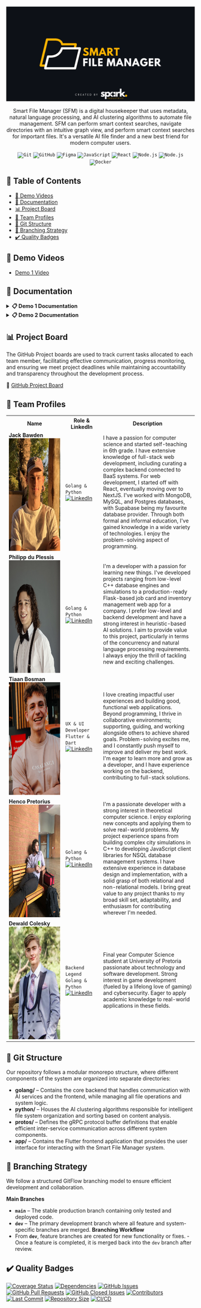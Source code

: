 <p align="center">
  <img src="docs/documentation/demo_2/assets/readmeAssets/banner.png" alt="banner"/>
</p>

<p align="center">
Smart File Manager (SFM) is a digital housekeeper that uses metadata, natural language processing, and AI clustering algorithms to automate file management. SFM can perform smart context searches, navigate directories with an intuitive graph view, and perform smart context searches for important files. It's a versatile AI file finder and a new best friend for modern computer users.
</p>

<div align="center">
	<code><img width="50" src="https://raw.githubusercontent.com/marwin1991/profile-technology-icons/refs/heads/main/icons/git.png" alt="Git" title="Git"/></code>
	<code><img width="50" src="https://raw.githubusercontent.com/marwin1991/profile-technology-icons/refs/heads/main/icons/github.png" alt="GitHub" title="GitHub"/></code>
	<code><img width="50" src="https://raw.githubusercontent.com/marwin1991/profile-technology-icons/refs/heads/main/icons/figma.png" alt="Figma" title="Figma"/></code>
	<code><img width="50" src="https://raw.githubusercontent.com/marwin1991/profile-technology-icons/refs/heads/main/icons/go.png" alt="JavaScript" title="Golang"/></code>
	<code><img width="50" src="https://raw.githubusercontent.com/marwin1991/profile-technology-icons/refs/heads/main/icons/python.png" alt="React" title="Python"/></code>
	<code><img width="50" src="https://raw.githubusercontent.com/marwin1991/profile-technology-icons/refs/heads/main/icons/flutter.png" alt="Node.js" title="Flutter"/></code>
	<code><img width="50" src="https://raw.githubusercontent.com/marwin1991/profile-technology-icons/refs/heads/main/icons/dart.png" alt="Node.js" title="Flutter"/></code>
	<code><img width="50" src="https://raw.githubusercontent.com/marwin1991/profile-technology-icons/refs/heads/main/icons/docker.png" alt="Docker" title="Docker"/></code>
</div>

## 📄 Table of Contents

- [🎥 Demo Videos](#-demo-videos)
- [📑 Documentation](#-documentation)
- [📊 Project Board](#-project-board)
- [🤝 Team Profiles](#-team-profiles)
- [📁 Git Structure](#-git-structure)
- [🌳 Branching Strategy](#-branching-strategy)
- [✔️ Quality Badges](#️-quality-badges)

## 🎥 Demo Videos

- [Demo 1 Video](https://drive.google.com/file/d/13_amEyoW3bTHRSY3giBA2xw_4UlJE3Eq/view?usp=sharing)

## 📑 Documentation

<details>
<summary><strong>📋 Demo 1 Documentation</strong></summary>

🔗 [Functional Requirements Document (SRS)](docs/documentation/demo_1/srs.md) <br>
🔗 [Architectural Specifications](docs/documentation/demo_1/Architecture.md) <br>
🔗 [Wireframe Documentation](docs/documentation/demo_1/wireframe.md) <br>
🔗 [Research Document](docs/documentation/demo_1/researchDoc.md)<br>
🔗 [Go API](docs/documentation/demo_1/api.md)

</details>

<details>
<summary><strong>📋 Demo 2 Documentation</strong></summary>

🔗 [Functional Requirements Document (SRS)](docs/documentation/demo_2/srs.md) <br>
🔗 [Architectural Specifications](docs/documentation/demo_2/Architecture.md) <br>
🔗 [Wireframe Documentation](docs/documentation/demo_2/wireframe.md) <br>
🔗 [Research Document](docs/documentation/demo_2/researchDoc.md) <br>
🔗 [Go API](docs/documentation/demo_2/api.md) <br>
🔗 [User Manual](docs/documentation/demo_2/user_manual.md)

</details>

## 📊 Project Board

The GitHub Project boards are used to track current tasks allocated to each team member, facilitating effective communication, progress monitoring, and ensuring we meet project deadlines while maintaining accountability and transparency throughout the development process.

🔗 [GitHub Project Board](https://github.com/COS301-SE-2025/Smart-File-Manager/projects?query=is%3Aopen)

## 🤝 Team Profiles

<table>
  <tr>
    <th width="30%">Name</th>
    <th width="20%">Role & LinkedIn</th>
    <th width="50%">Description</th>
  </tr>
  <tr>
    <td width="30%">
      <strong>Jack Bawden</strong><br>
      <img src="docs/documentation/demo_2/assets/readmeAssets/Jack.jpg" width="100%" height="300">
    </td>
    <td width="20%">
      <code>Golang & Python</code><br>
      <a href="https://za.linkedin.com/in/jack-bawden-288981354">
        <img src="https://custom-icon-badges.demolab.com/badge/LinkedIn-0A66C2?logo=linkedin-white&logoColor=fff" alt="LinkedIn">
      </a>
    </td>
    <td width="50%">
      I have a passion for computer science and started self-teaching in 6th grade. I have extensive knowledge of full-stack web development, including curating a complex backend connected to BaaS systems. For web development, I started off with React, eventually moving over to NextJS. I've worked with MongoDB, MySQL, and Postgres databases, with Supabase being my favourite database provider. Through both formal and informal education, I've gained knowledge in a wide variety of technologies. I enjoy the problem-solving aspect of programming.
    </td>
  </tr>
  <tr>
    <td width="30%">
      <strong>Philipp du Plessis</strong><br>
      <img src="docs/documentation/demo_2/assets/readmeAssets/philipp.jpg" width="100%" height="300">
    </td>
    <td width="20%">
      <code>Golang & Python</code><br>
      <a href="https://za.linkedin.com/in/philipp-du-plessis-56974b30a">
        <img src="https://custom-icon-badges.demolab.com/badge/LinkedIn-0A66C2?logo=linkedin-white&logoColor=fff" alt="LinkedIn">
      </a>
    </td>
    <td width="50%">
      I'm a developer with a passion for learning new things. I've developed projects ranging from low-level C++ database engines and simulations to a production-ready Flask-based job card and inventory management web app for a company. I prefer low-level and backend development and have a strong interest in heuristic-based AI solutions. I aim to provide value to this project, particularly in terms of the concurrency and natural language processing requirements. I always enjoy the thrill of tackling new and exciting challenges.
    </td>
  </tr>
  <tr>
    <td width="30%">
      <strong>Tiaan Bosman</strong><br>
      <img src="docs/documentation/demo_2/assets/readmeAssets/tiaan.jpeg" width="100%" height="300">
    </td>
    <td width="20%">
      <code>UX & UI Developer</code><br>
      <code>Flutter & Dart</code><br>
      <a href="https://za.linkedin.com/in/tiaan-bosman-764083220">
        <img src="https://custom-icon-badges.demolab.com/badge/LinkedIn-0A66C2?logo=linkedin-white&logoColor=fff" alt="LinkedIn">
      </a>
    </td>
    <td width="50%">
      I love creating impactful user experiences and building good, functional web applications. Beyond programming, I thrive in collaborative environments; supporting, guiding, and working alongside others to achieve shared goals. Problem-solving excites me, and I constantly push myself to improve and deliver my best work. I'm eager to learn more and grow as a developer, and I have experience working on the backend, contributing to full-stack solutions.
    </td>
  </tr>
  <tr>
    <td width="30%">
      <strong>Henco Pretorius</strong><br>
      <img src="docs/documentation/demo_2/assets/readmeAssets/Henco.jpg" width="100%" height="300">
    </td>
    <td width="20%">
      <code>Golang & Python</code><br>
      <a href="https://za.linkedin.com/in/henco-pretorius-477939228?trk=public_profile_samename-profile">
        <img src="https://custom-icon-badges.demolab.com/badge/LinkedIn-0A66C2?logo=linkedin-white&logoColor=fff" alt="LinkedIn">
      </a>
    </td>
    <td width="50%">
      I'm a passionate developer with a strong interest in theoretical computer science. I enjoy exploring new concepts and applying them to solve real-world problems. My project experience spans from building complex city simulations in C++ to developing JavaScript client libraries for NSQL database management systems. I have extensive experience in database design and implementation, with a solid grasp of both relational and non-relational models. I bring great value to any project thanks to my broad skill set, adaptability, and enthusiasm for contributing wherever I'm needed.
    </td>
  </tr>
  <tr>
    <td width="30%">
      <strong>Dewald Colesky</strong><br>
      <img src="docs/documentation/demo_2/assets/readmeAssets/dewald.JPG" width="100%" height="300">
    </td>
    <td width="20%">
      <code>Backend Legend</code><br>
      <code>Golang & Python</code><br>
      <a href="https://www.linkedin.com/in/dewald-colesky-165400217/">
        <img src="https://custom-icon-badges.demolab.com/badge/LinkedIn-0A66C2?logo=linkedin-white&logoColor=fff" alt="LinkedIn">
      </a>
    </td>
    <td width="50%">
      Final year Computer Science student at University of Pretoria passionate about technology and software development. Strong interest in game development (fueled by a lifelong love of gaming) and cybersecurity. Eager to apply academic knowledge to real-world applications in these fields.
    </td>
  </tr>
</table>

## 📁 Git Structure

Our repository follows a modular monorepo structure, where different components of the system are organized into separate directories:

- **golang/** – Contains the core backend that handles communication with AI services and the frontend, while managing all file operations and system logic.
- **python/** – Houses the AI clustering algorithms responsible for intelligent file system organization and sorting based on content analysis.
- **protos/** – Defines the gRPC protocol buffer definitions that enable efficient inter-service communication across different system components.
- **app/** – Contains the Flutter frontend application that provides the user interface for interacting with the Smart File Manager system.

## 🌳 Branching Strategy

We follow a structured GitFlow branching model to ensure efficient development and collaboration.

**Main Branches**

- **`main`** – The stable production branch containing only tested and deployed code.
- **`dev`** – The primary development branch where all feature and system-specific branches are merged.
  **Branching Workflow**
- From **`dev`**, feature branches are created for new functionality or fixes. - Once a feature is completed, it is merged back into the `dev` branch after review.

## ✔️ Quality Badges

[![Coverage Status](https://coveralls.io/repos/github/COS301-SE-2025/Smart-File-Manager/badge.svg?branch=main)](https://coveralls.io/github/COS301-SE-2025/Smart-File-Manager?branch=main)
[![Dependencies](https://img.shields.io/librariesio/github/COS301-SE-2025/Smart-File-Manager?style=flat-square)](https://libraries.io/github/COS301-SE-2025/Smart-File-Manager)
[![GitHub Issues](https://img.shields.io/github/issues/COS301-SE-2025/Smart-File-Manager?style=flat-square)](https://github.com/COS301-SE-2025/Smart-File-Manager/issues)
[![GitHub Pull Requests](https://img.shields.io/github/issues-pr/COS301-SE-2025/Smart-File-Manager?style=flat-square)](https://github.com/COS301-SE-2025/Smart-File-Manager/pulls)
[![GitHub Closed Issues](https://img.shields.io/github/issues-closed/COS301-SE-2025/Smart-File-Manager?style=flat-square&color=green)](https://github.com/COS301-SE-2025/Smart-File-Manager/issues?q=is%3Aissue+is%3Aclosed)
[![Contributors](https://img.shields.io/github/contributors/COS301-SE-2025/Smart-File-Manager?style=flat-square)](https://github.com/COS301-SE-2025/Smart-File-Manager/graphs/contributors)
[![Last Commit](https://img.shields.io/github/last-commit/COS301-SE-2025/Smart-File-Manager?style=flat-square)](https://github.com/COS301-SE-2025/Smart-File-Manager/commits/main)
[![Repository Size](https://img.shields.io/github/repo-size/COS301-SE-2025/Smart-File-Manager?style=flat-square)](https://github.com/COS301-SE-2025/Smart-File-Manager)
[![CI/CD](https://github.com/COS301-SE-2025/Smart-File-Manager/actions/workflows/actions.yml/badge.svg)](https://github.com/COS301-SE-2025/Smart-File-Manager/actions/workflows/actions.yml)
